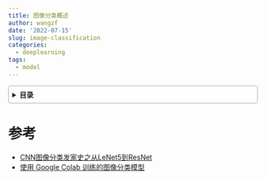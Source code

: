 ```yaml
---
title: 图像分类概述
author: wangzf
date: '2022-07-15'
slug: image-classification
categories:
  - deeplearning
tags:
  - model
---
```


<style>
details {
    border: 1px solid #aaa;
    border-radius: 4px;
    padding: .5em .5em 0;
}
summary {
    font-weight: bold;
    margin: -.5em -.5em 0;
    padding: .5em;
}
details[open] {
    padding: .5em;
}
details[open] summary {
    border-bottom: 1px solid #aaa;
    margin-bottom: .5em;
}
img {
    pointer-events: none;
}
</style>

<details><summary>目录</summary><p>

- [参考](#参考)
</p></details><p></p>





# 参考

* [CNN图像分类发家史之从LeNet5到ResNet](https://mp.weixin.qq.com/s?__biz=MzA5MjEyMTYwMg==&mid=2650242714&idx=1&sn=4ed5692f0c8f16d3077d90a07102a20a&chksm=887221f7bf05a8e107dbb42a51b4732c90ca4d68e7b3d956859fcc82cceb59c3635584759c04&scene=21#wechat_redirect)
* [使用 Google Colab 训练的图像分类模型](https://mp.weixin.qq.com/s/41WNBhDWua0ptSyPMuY36w)
